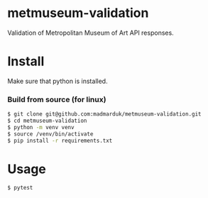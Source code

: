 # metmuseum-validation
Validation of Metropolitan Museum of Art API responses.

Install
=====
Make sure that python is installed.

### Build from source (for linux)
```bash
$ git clone git@github.com:madmarduk/metmuseum-validation.git
$ cd metmuseum-validation
$ python -m venv venv
$ source /venv/bin/activate
$ pip install -r requirements.txt
```

Usage
====
```bash
$ pytest
```
